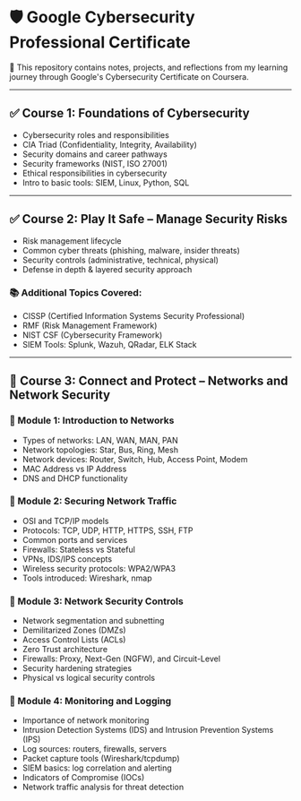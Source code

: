 # 🛡️ Google Cybersecurity Professional Certificate

📘 This repository contains notes, projects, and reflections from my learning journey through Google's Cybersecurity Certificate on Coursera.

---

## ✅ Course 1: Foundations of Cybersecurity
- Cybersecurity roles and responsibilities
- CIA Triad (Confidentiality, Integrity, Availability)
- Security domains and career pathways
- Security frameworks (NIST, ISO 27001)
- Ethical responsibilities in cybersecurity
- Intro to basic tools: SIEM, Linux, Python, SQL

---

## ✅ Course 2: Play It Safe – Manage Security Risks
- Risk management lifecycle
- Common cyber threats (phishing, malware, insider threats)
- Security controls (administrative, technical, physical)
- Defense in depth & layered security approach

### 📚 Additional Topics Covered:
- CISSP (Certified Information Systems Security Professional)
- RMF (Risk Management Framework)
- NIST CSF (Cybersecurity Framework)
- SIEM Tools: Splunk, Wazuh, QRadar, ELK Stack

---

## 🚧 Course 3: Connect and Protect – Networks and Network Security

### 📘 Module 1: Introduction to Networks
- Types of networks: LAN, WAN, MAN, PAN
- Network topologies: Star, Bus, Ring, Mesh
- Network devices: Router, Switch, Hub, Access Point, Modem
- MAC Address vs IP Address
- DNS and DHCP functionality

### 📘 Module 2: Securing Network Traffic
- OSI and TCP/IP models
- Protocols: TCP, UDP, HTTP, HTTPS, SSH, FTP
- Common ports and services
- Firewalls: Stateless vs Stateful
- VPNs, IDS/IPS concepts
- Wireless security protocols: WPA2/WPA3
- Tools introduced: Wireshark, nmap

### 📘 Module 3: Network Security Controls
- Network segmentation and subnetting
- Demilitarized Zones (DMZs)
- Access Control Lists (ACLs)
- Zero Trust architecture
- Firewalls: Proxy, Next-Gen (NGFW), and Circuit-Level
- Security hardening strategies
- Physical vs logical security controls

### 📘 Module 4: Monitoring and Logging
- Importance of network monitoring
- Intrusion Detection Systems (IDS) and Intrusion Prevention Systems (IPS)
- Log sources: routers, firewalls, servers
- Packet capture tools (Wireshark/tcpdump)
- SIEM basics: log correlation and alerting
- Indicators of Compromise (IOCs)
- Network traffic analysis for threat detection
